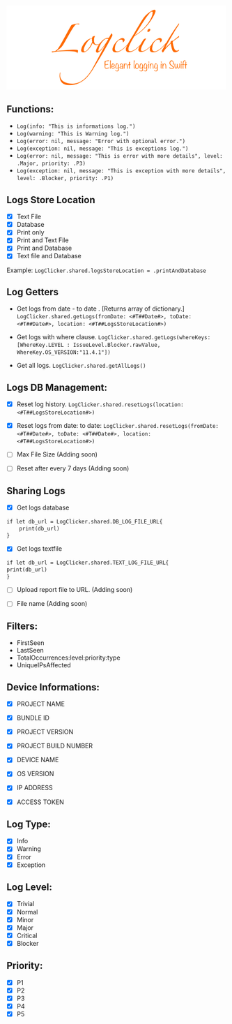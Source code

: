 ![Logclick](https://github.com/AnandKore91/LogClick/blob/master/logclick.png)

## Functions:
- `Log(info: "This is informations log.")`
- `Log(warning: "This is Warning log.")`
- `Log(error: nil, message: "Error with optional error.")`
- `Log(exception: nil, message: "This is exceptions log.")`
- `Log(error: nil, message: "This is error with more details", level: .Major, priority: .P3)`
- `Log(exception: nil, message: "This is exception with more details", level: .Blocker, priority: .P1)`

## Logs Store Location
- [x] Text File
- [x] Database
- [x] Print only
- [x] Print and Text File
- [x] Print and Database
- [x] Text file and Database

Example: `LogClicker.shared.logsStoreLocation = .printAndDatabase`

## Log Getters
- Get logs from date - to date .  [Returns array of dictionary.]
`LogClicker.shared.getLogs(fromDate: <#T##Date#>, toDate: <#T##Date#>, location: <#T##LogsStoreLocation#>)`

- Get logs with where clause.
`LogClicker.shared.getLogs(whereKeys: [WhereKey.LEVEL : IssueLevel.Blocker.rawValue, WhereKey.OS_VERSION:"11.4.1"])`

- Get all logs.
`LogClicker.shared.getAllLogs()`

## Logs DB Management:
- [x] Reset log history.
`LogClicker.shared.resetLogs(location: <#T##LogsStoreLocation#>)`

- [x] Reset logs from date: to date:
`LogClicker.shared.resetLogs(fromDate: <#T##Date#>, toDate: <#T##Date#>, location: <#T##LogsStoreLocation#>)`

- [ ] Max File Size (Adding soon)
- [ ] Reset after every 7 days (Adding soon)

## Sharing Logs
- [x] Get logs database
```
if let db_url = LogClicker.shared.DB_LOG_FILE_URL{
    print(db_url)
}
```
- [x] Get logs textfile
```
if let db_url = LogClicker.shared.TEXT_LOG_FILE_URL{
print(db_url)
}
```
    
- [ ] Upload report file to URL. (Adding soon)
- [ ] File name (Adding soon)


## Filters:
- FirstSeen
- LastSeen
- TotalOccurrences:level:priority:type
- UniqueIPsAffected

## Device Informations:
- [x] PROJECT NAME
- [x] BUNDLE ID
- [x] PROJECT VERSION
- [x] PROJECT BUILD NUMBER
- [x] DEVICE NAME
- [x] OS VERSION
- [x] IP ADDRESS
- [x] ACCESS TOKEN


## Log Type:
- [x] Info
- [x] Warning
- [x] Error
- [x] Exception

## Log Level:
- [x] Trivial
- [x] Normal
- [x] Minor
- [x] Major
- [x] Critical
- [x] Blocker

## Priority:
- [x] P1
- [x] P2
- [x] P3
- [x] P4
- [x] P5
